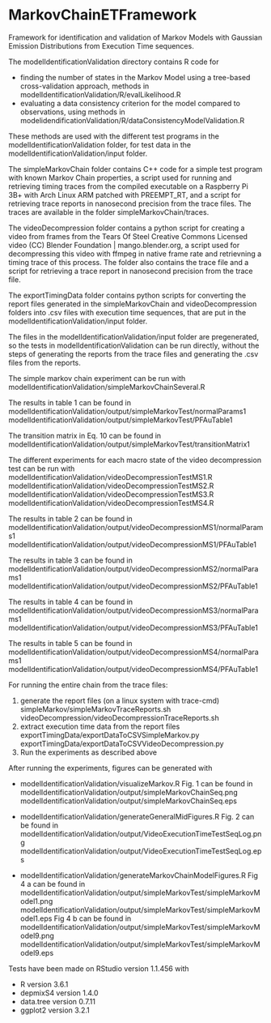 # MarkovChainETFramework

Framework for identification and validation of Markov Models with Gaussian Emission Distributions from Execution Time sequences.

The modelIdentificationValidation directory contains R code for 
- finding the number of states in the Markov Model using a tree-based cross-validation approach, methods in modelIdentificationValidation/R/evalLikelihood.R
- evaluating a data consistency criterion for the model compared to observations, using methods in modelidendificationValidation/R/dataConsistencyModelValidation.R

These methods are used with the different test programs in the modelIdentificationValidation folder, for test data in the modelIdentificationValidation/input folder.

The simpleMarkovChain folder contains C++ code for a simple test program with known Markov Chain properties, a script used for running and retrieving timing traces from the compiled executable on a Raspberry Pi 3B+ with Arch Linux ARM patched with PREEMPT_RT, and a script for retrieving trace reports in nanosecond precision from the trace files. The traces are available in the folder simpleMarkovChain/traces.

The videoDecompression folder contains a python script for creating a video from frames from the Tears Of Steel Creative Commons Licensed video (CC) Blender Foundation | mango.blender.org, a script used for decompressing this video with ffmpeg in native frame rate and retrievning a timing trace of this process. The folder also contains the trace file and a script for retrieving a trace report in nanosecond precision from the trace file.

The exportTimingData folder contains python scripts for converting the report files generated in the simpleMarkovChain and videoDecompression folders into .csv files with execution time sequences, that are put in the modelIdentificationValidation/input folder.

The files in the modelIdentificationValidation/input folder are pregenerated, so the tests in modelIdentificationValidation can be run directly, without the steps of generating the reports from the trace files and generating the .csv files from the reports.

The simple markov chain experiment can be run with
modelIdentificationValidation/simpleMarkovChainSeveral.R

The results in table 1 can be found in 
modelIdentificationValidation/output/simpleMarkovTest/normalParams1
modelIdentificationValidation/output/simpleMarkovTest/PFAuTable1

The transition matrix in Eq. 10 can be found in 
modelIdentificationValidation/output/simpleMarkovTest/transitionMatrix1

The different experiments for each macro state of the video decompression test can be run with
modelIdentificationValidation/videoDecompressionTestMS1.R
modelIdentificationValidation/videoDecompressionTestMS2.R
modelIdentificationValidation/videoDecompressionTestMS3.R
modelIdentificationValidation/videoDecompressionTestMS4.R

The results in table 2 can be found in
modelIdentificationValidation/output/videoDecompressionMS1/normalParams1
modelIdentificationValidation/output/videoDecompressionMS1/PFAuTable1

The results in table 3 can be found in
modelIdentificationValidation/output/videoDecompressionMS2/normalParams1
modelIdentificationValidation/output/videoDecompressionMS2/PFAuTable1

The results in table 4 can be found in
modelIdentificationValidation/output/videoDecompressionMS3/normalParams1
modelIdentificationValidation/output/videoDecompressionMS3/PFAuTable1

The results in table 5 can be found in
modelIdentificationValidation/output/videoDecompressionMS4/normalParams1
modelIdentificationValidation/output/videoDecompressionMS4/PFAuTable1

For running the entire chain from the trace files:
1. generate the report files (on a linux system with trace-cmd)
simpleMarkov/simpleMarkovTraceReports.sh
videoDecompression/videoDecompressionTraceReports.sh
2. extract execution time data from the report files
exportTimingData/exportDataToCSVSimpleMarkov.py
exportTimingData/exportDataToCSVVideoDecompression.py
3. Run the experiments as described above

After running the experiments, figures can be generated with 
- modelIdentificationValidation/visualizeMarkov.R
Fig. 1 can be found in 
modelIdentificationValidation/output/simpleMarkovChainSeq.png
modelIdentificationValidation/output/simpleMarkovChainSeq.eps

- modelIdentificationValidation/generateGeneralMidFigures.R
Fig. 2 can be found in 
modelIdentificationValidation/output/VideoExecutionTimeTestSeqLog.png
modelIdentificationValidation/output/VideoExecutionTimeTestSeqLog.eps

- modelIdentificationValidation/generateMarkovChainModelFigures.R
Fig 4 a can be found in 
modelIdentificationValidation/output/simpleMarkovTest/simpleMarkovModel1.png
modelIdentificationValidation/output/simpleMarkovTest/simpleMarkovModel1.eps
Fig 4 b can be found in 
modelIdentificationValidation/output/simpleMarkovTest/simpleMarkovModel9.png
modelIdentificationValidation/output/simpleMarkovTest/simpleMarkovModel9.eps

Tests have been made on RStudio version 1.1.456 with 
- R version 3.6.1
- depmixS4 version 1.4.0
- data.tree version 0.7.11
- ggplot2 version 3.2.1